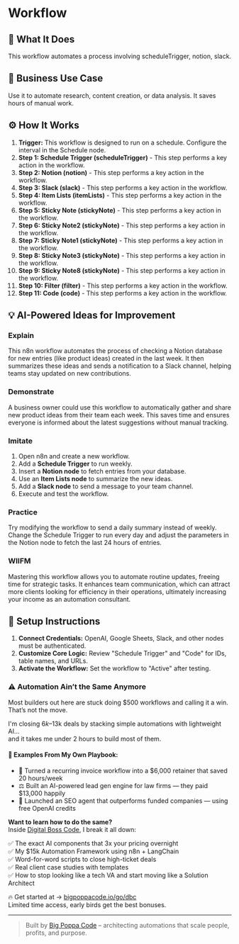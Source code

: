 # Workflow

## 🚀 What It Does
This workflow automates a process involving scheduleTrigger, notion, slack.

## 💼 Business Use Case
Use it to automate research, content creation, or data analysis. It saves hours of manual work.

## ⚙️ How It Works
1.  **Trigger:** This workflow is designed to run on a schedule. Configure the interval in the Schedule node.
2. **Step 1: Schedule Trigger (scheduleTrigger)** - This step performs a key action in the workflow.
3. **Step 2: Notion (notion)** - This step performs a key action in the workflow.
4. **Step 3: Slack (slack)** - This step performs a key action in the workflow.
5. **Step 4: Item Lists (itemLists)** - This step performs a key action in the workflow.
6. **Step 5: Sticky Note (stickyNote)** - This step performs a key action in the workflow.
7. **Step 6: Sticky Note2 (stickyNote)** - This step performs a key action in the workflow.
8. **Step 7: Sticky Note1 (stickyNote)** - This step performs a key action in the workflow.
9. **Step 8: Sticky Note3 (stickyNote)** - This step performs a key action in the workflow.
10. **Step 9: Sticky Note8 (stickyNote)** - This step performs a key action in the workflow.
11. **Step 10: Filter (filter)** - This step performs a key action in the workflow.
12. **Step 11: Code (code)** - This step performs a key action in the workflow.

## 💡 AI-Powered Ideas for Improvement
### Explain
This n8n workflow automates the process of checking a Notion database for new entries (like product ideas) created in the last week. It then summarizes these ideas and sends a notification to a Slack channel, helping teams stay updated on new contributions.

### Demonstrate
A business owner could use this workflow to automatically gather and share new product ideas from their team each week. This saves time and ensures everyone is informed about the latest suggestions without manual tracking.

### Imitate
1. Open n8n and create a new workflow.
2. Add a **Schedule Trigger** to run weekly.
3. Insert a **Notion node** to fetch entries from your database.
4. Use an **Item Lists node** to summarize the new ideas.
5. Add a **Slack node** to send a message to your team channel.
6. Execute and test the workflow.

### Practice
Try modifying the workflow to send a daily summary instead of weekly. Change the Schedule Trigger to run every day and adjust the parameters in the Notion node to fetch the last 24 hours of entries.

### WIIFM
Mastering this workflow allows you to automate routine updates, freeing time for strategic tasks. It enhances team communication, which can attract more clients looking for efficiency in their operations, ultimately increasing your income as an automation consultant.

## 🔧 Setup Instructions
1. **Connect Credentials:** OpenAI, Google Sheets, Slack, and other nodes must be authenticated.
2. **Customize Core Logic:** Review "Schedule Trigger" and "Code" for IDs, table names, and URLs.
3. **Activate the Workflow:** Set the workflow to "Active" after testing.

### ⚠️ Automation Ain’t the Same Anymore

Most builders out here are stuck doing $500 workflows and calling it a win.  
That’s not the move.  

I'm closing $6k–$13k deals by stacking simple automations with lightweight AI...  
and it takes me under 2 hours to build most of them.

#### 🧠 Examples From My Own Playbook:
- 🔁 Turned a recurring invoice workflow into a $6,000 retainer that saved 20 hours/week  
- ⚖️ Built an AI-powered lead gen engine for law firms — they paid $13,000 happily  
- 🚀 Launched an SEO agent that outperforms funded companies — using free OpenAI credits  

**Want to learn how to do the same?**  
Inside [Digital Boss Code](https://bigpoppacode.io/go/dbc), I break it all down:

✅ The exact AI components that 3x your pricing overnight  
✅ My $15k Automation Framework using n8n + LangChain  
✅ Word-for-word scripts to close high-ticket deals  
✅ Real client case studies with templates  
✅ How to stop looking like a tech VA and start moving like a Solution Architect  

🔥 Get started at → [bigpoppacode.io/go/dbc](https://bigpoppacode.io/go/dbc)  
Limited time access, early birds get the best bonuses.

---
> Built by [Big Poppa Code](https://bigpoppacode.io) – architecting automations that scale people, profits, and purpose.
